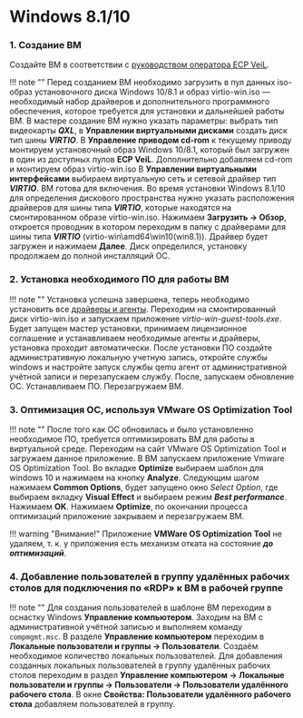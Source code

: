 # Windows 8.1/10

### 1. Создание ВМ 

Создайте ВМ в соответствии с [руководством оператора ECP VeiL](https://veil.mashtab.org/docs/base/operator_guide/domains/create).

!!! note ""
    Перед созданием ВМ необходимо загрузить в пул данных iso-образ установочного диска Windows 10/8.1 и 
    образ virtio-win.iso — необходимый набор драйверов и дополнительного программного обеспечения, которое 
    требуется для установки и дальнейшей работы ВМ. В мастере создание ВМ нужно указать параметры: выбрать тип 
    видеокарты **_QXL_**, в **Управлении виртуальными дисками** создать диск тип шины **_VIRTIO_**. В 
    **Управление приводом cd-rom** к текущему приводу монтируем установочный образ Windows 10/8.1, который был 
    загружен в один из доступных пулов **ECP VeiL**. Дополнительно добавляем cd-rom и монтируем образ virtio-win.iso 
    В **Управлении виртуальными интерфейсами** выбираем виртуальную сеть и сетевой драйвер тип 
    **_VIRTIO_**. ВМ готова для включения. Во время установки Windows 8.1/10 для определения 
    дискового пространства нужно указать расположения драйверов для шины типа **_VIRTIO_**, 
    которые находятся на смонтированном образе virtio-win.iso. Нажимаем **Загрузить → Обзор**, 
    откроется проводник в котором переходим в папку с драйверами для шины типа **_VIRTIO_** 
    (virtio-win\amd64\win10(win8.1)). Драйвер будет загружен и нажимаем **Далее**. 
    Диск определился, установку продолжаем до полной инсталляций ОС.

### 2. Установка необходимого ПО для работы ВМ

!!! note ""
    Установка успешна завершена, теперь необходимо установить все 
    [драйверы и агенты](../../../broker/vm/guest_agent.md).
    Переходим на смонтированный диск virtio-win.iso и запускаем приложение _virtio-win-guest-tools.exe_. 
    Будет запущен мастер установки, принимаем лицензионное соглашение и устанавливаем необходимые 
    агенты и драйверы, установка проходит автоматически. После установки ПО создайте административную 
    локальную учетную запись, откройте службы windows и настройте запуск службы qemu агент от 
    административной учётной записи и перезапускаем службу. После, запускаем обновление ОС. Устанавливаем ПО. 
    Перезагружаем ВМ.

### 3. Оптимизация ОС, используя VMware OS Optimization Tool

!!! note ""
    После того как ОС обновилась и было установленно необходимое ПО, требуется оптимизировать ВМ для работы в виртуальной
    среде. Переходим на сайт VMware OS Optimization Tool и загружаем данное приложение. В ВМ запускаем приложение Vmware
    OS Optimization Tool. Во вкладке **Optimize** выбираем шаблон для windows 10 и нажимаем на кнопку **Analyze**. 
    Следующим шагом нажимаем **Common Options**, будет запущено окно _Select Option_, где выбираем вкладку 
    **Visual Effect** и выбираем режим **_Best performance_**. Нажимаем **OK**. Нажимаем  **Optimize**, 
    по окончании процесса оптимизаций приложение закрываем и перезагружаем ВМ.

!!! warning "Внимание!"
    Приложение **VMWare OS Optimization Tool** не удаляем, т. к. у приложения есть механизм отката на состояние 
    **_до оптимизаций_**.

### 4. Добавление пользователей в группу удалённых рабочих столов для подключения по «RDP» к ВМ в рабочей группе

!!! note ""
    Для создания пользователей в шаблоне ВМ переходим в оснастку Windows **Управление компьютером**.
    Заходим на ВМ с административной учётной записью и выполняем команду `compmgmt.msc`. 
    В разделе **Управление компьютером** переходим в **Локальные пользователи и группы → Пользователи**.
    Создаём необходимое количество локальных пользователей.
    Для добавления созданных локальных пользователей в группу удалённых рабочих столов переходим в раздел
    **Управление компьютером → Локальные пользователи и группы → Пользователи → Пользователи удалённого 
    рабочего стола**. В окне **Свойства: Пользователи удалённого рабочего стола** добавляем 
    пользователей в группу.
